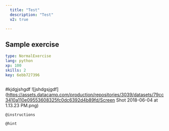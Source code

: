 ```yaml
---
  title: "Test"
  description: "Test"
  v2: true

---
```

## Sample exercise

```yaml
type: NormalExercise
lang: python
xp: 100
skills: 2
key: 6ebb727396



```

#kjdgjshgdf
![jshdgsjgdf](https://assets.datacamp.com/production/repositories/3039/datasets/79cc3410a110e09553608325fc0dc6392d4b89fd/Screen Shot 2018-06-04 at 1.13.23 PM.png)

`@instructions`


`@hint`









